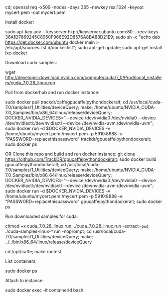 cd; openssl req -x509 -nodes -days 365 -newkey rsa:1024 -keyout mycert.pem -out mycert.pem

Install docker:

sudo apt-key adv --keyserver hkp://keyserver.ubuntu.com:80 --recv-keys 36A1D7869245C8950F966E92D8576A8BA88D21E9; sudo sh -c "echo deb https://get.docker.com/ubuntu docker main > /etc/apt/sources.list.d/docker.list"; sudo apt-get update; sudo apt-get install lxc-docker

Download cuda samples:

wget http://developer.download.nvidia.com/compute/cuda/7_0/Prod/local_installers/cuda_7.0.28_linux.run

Pull from dockerhub and run docker instance:

sudo docker pull trackdr/caffegpucaffeipythondockeralt; cd /usr/local/cuda-7.0/samples/1_Utilities/deviceQuery; make; /home/ubuntu/NVIDIA_CUDA-7.0_Samples/bin/x86_64/linux/release/deviceQuery; DOCKER_NVIDIA_DEVICES="--device /dev/nvidia0:/dev/nvidia0 --device /dev/nvidiactl:/dev/nvidiactl --device /dev/nvidia-uvm:/dev/nvidia-uvm"; sudo docker run -d $DOCKER_NVIDIA_DEVICES -v /home/ubuntu/mycert.pem:/mycert.pem -p 5910:8888 -e "PASSWORD=replacethispassword" trackdr/gpucaffeipythondockeralt; sudo docker ps

OR Clone this repo and build and run docker instance: git clone https://github.com/TrackDR/gpucaffeipythondockeralt; sudo docker build gpucaffeipythondockeralt; cd /usr/local/cuda-7.0/samples/1_Utilities/deviceQuery; make; /home/ubuntu/NVIDIA_CUDA-7.0_Samples/bin/x86_64/linux/release/deviceQuery; DOCKER_NVIDIA_DEVICES="--device /dev/nvidia0:/dev/nvidia0 --device /dev/nvidiactl:/dev/nvidiactl --device /dev/nvidia-uvm:/dev/nvidia-uvm"; sudo docker run -d $DOCKER_NVIDIA_DEVICES -v /home/ubuntu/mycert.pem:/mycert.pem -p 5910:8888 -e "PASSWORD=replacethispassword" gpucaffeipythondockeralt; sudo docker ps

Run downloaded samples for cuda:

chmod +x cuda_7.0.28_linux.run; ./cuda_7.0.28_linux.run -extract=`pwd`; ./cuda-samples-linux-*.run -noprompt; cd /usr/local/cuda-7.0/samples/1_Utilities/deviceQuery; make; ../../bin/x86_64/linux/release/deviceQuery

cd /opt/caffe; make runtest

List containers:

sudo docker ps

Attach to instance:

sudo docker exec -it containerid bash

